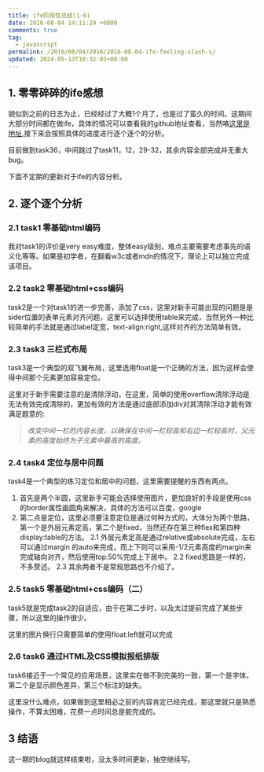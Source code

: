 ```yaml
---
title: ife阶段性总结(1-6)
date: 2016-08-04 14:11:29 +0800
comments: true
tag:
  - javascript
permalink: /2016/08/04/2016/2016-08-04-ife-feeling-slash-s/
updated: 2024-05-13T10:32:03+08:00
---
```


## 1. 零零碎碎的ife感想
  貌似到之前的日志为止，已经经过了大概1个月了，也是过了蛮久的时间。这期间大部分时间都在做ife，具体的情况可以查看我的github地址查看，当然咯[这里是地址](https://github.com/ifestudy/ife-task),接下来会按照具体的进度进行逐个逐个的分析。

  目前做到task36，中间跳过了task11，12，29-32，其余内容全部完成并无重大bug。

  下面不定期的更新对于ife的内容分析。

## 2. 逐个逐个分析

### 2.1 task1 零基础html编码
  我对task1的评价是very easy难度，整体easy级别，难点主要需要考虑事先的语义化等等。如果是初学者，在翻看w3c或者mdn的情况下，理论上可以独立完成该项目。

### 2.2 task2 零基础html+css编码

  task2是一个对task1的进一步完善，添加了css，这里对新手可能出现的问题是是sider位置的表单元素对齐问题，这里可以选择使用table来完成，当然另外一种比较简单的手法就是通过label定宽，text-align:right,这样对齐的方法简单有效。

### 2.3 task3 三栏式布局

  task3是一个典型的双飞翼布局，这里选用float是一个正确的方法，因为这样会使得中间那个元素更加容易定位。

  这里对于新手需要注意的是清除浮动，在这里，简单的使用overflow清除浮动是无法有效完成清除的，更加有效的方法是通过底部添加div对其清除浮动才能有效满足题意的:

  > _改变中间一栏的内容长度，以确保在中间一栏较高和右边一栏较高时，父元素的高度始终为子元素中最高的高度。_

### 2.4 task4 定位与居中问题

  task4是一个典型的练习定位和居中的问题，这里需要提醒的东西有两点。

  1. 首先是两个半圆，这里新手可能会选择使用图片，更加良好的手段是使用css的border属性画圆角来解决，具体的方法可以百度，google
  2. 第二点是定位，这里必须要注意定位是通过何种方式的，大体分为两个思路，第一个是外层元素定高，第二个是fixed，当然还存在第三种flex和第四种display:table的方法。
    2.1 外层元素定高是通过relative或absolute完成，左右可以通过margin 的auto来完成，而上下则可以采用-1/2元素高度的margin来完成轴向对齐，然后使用top:50%完成上下居中。
    2.2 fixed思路是一样的，不多赘述。
    2.3 其余两者不是常规思路也不介绍了。


### 2.5 task5 零基础html+css编码（二）
  
  task5就是完成task2的自适应，由于在第二步时，以及太过提前完成了某些步骤，所以这里的操作很少。

  这里的图片换行只需要简单的使用float:left就可以完成

### 2.6 task6 通过HTML及CSS模拟报纸排版

  task6接近于一个常见的应用场景，这里实在做不到完美的一致，第一个是字体，第二个是显示颜色差异，第三个标注的缺失。

  这里没什么难点，如果做到这里相必之前的内容肯定已经完成，那这里就只是熟悉操作，不算太困难，花费一点时间总是能完成的。

## 3 结语

这一期的blog就这样结束啦，没太多时间更新，抽空继续写。

